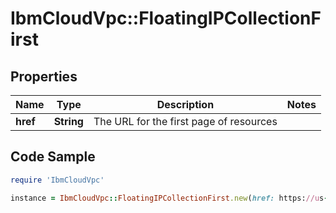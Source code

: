 # IbmCloudVpc::FloatingIPCollectionFirst

## Properties

Name | Type | Description | Notes
------------ | ------------- | ------------- | -------------
**href** | **String** | The URL for the first page of resources | 

## Code Sample

```ruby
require 'IbmCloudVpc'

instance = IbmCloudVpc::FloatingIPCollectionFirst.new(href: https://us-south.iaas.cloud.ibm.com/v1/floating_ips?limit&#x3D;20)
```


